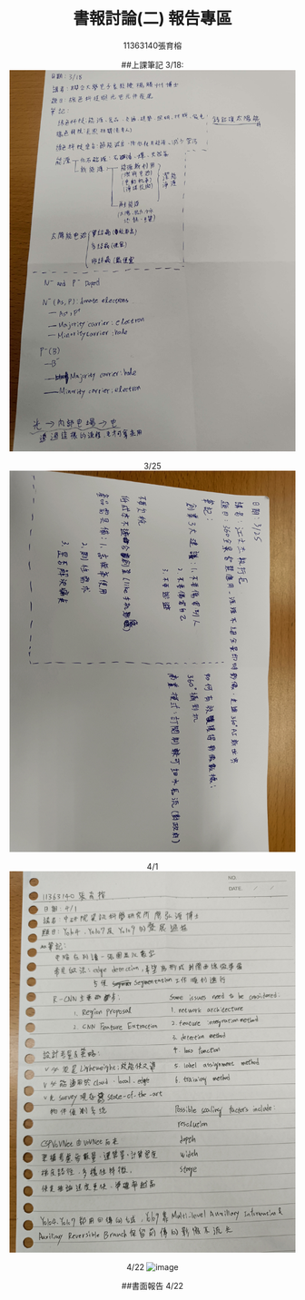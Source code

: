 <header>

<!--
  <<< Author notes: Course header >>>
  Include a 1280×640 image, course title in sentence case, and a concise description in emphasis.
  In your repository settings: enable template repository, add your 1280×640 social image, auto delete head branches.
  Add your open source license, GitHub uses MIT license.
-->

# 書報討論(二) 報告專區

11363140張育榕

##上課筆記
3/18:
![image](上課筆記//IMG_20250318_144844.jpg)

3/25
![image](上課筆記/IMG_20250325_150817.jpg)

4/1
![image](上課筆記/IMG_20250401_143107.jpg)

4/22
![image](https://github.com/user-attachments/assets/c0009551-630f-42e0-8555-1d079064ca19)

##書面報告
4/22
</header>

<!--
  <<< Author notes: Step 1 >>>
  Choose 3-5 steps for your course.
  The first step is always the hardest, so pick something easy!
  Link to docs.github.com for further explanations.
  Encourage users to open new tabs for steps!
-->

